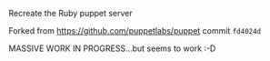 Recreate the Ruby puppet server

Forked from https://github.com/puppetlabs/puppet commit `fd4024d`

MASSIVE WORK IN PROGRESS...but seems to work :-D

